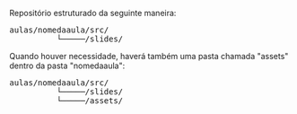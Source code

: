 Repositório estruturado da seguinte maneira:
<pre>
aulas/nomedaaula/src/
          └─────/slides/
</pre>
Quando houver necessidade, haverá também uma pasta chamada "assets" dentro da pasta "nomedaaula":
<pre>
aulas/nomedaaula/src/
          └─────/slides/
          └─────/assets/
</pre>
